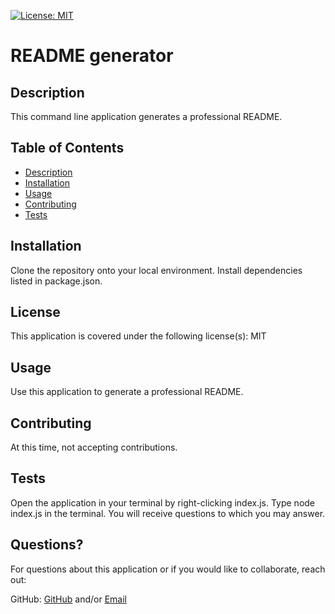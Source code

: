 
  
  

  [![License: MIT](https://img.shields.io/badge/License-MIT-yellow.svg)](https://opensource.org/licenses/MIT)
  
  
  


  
  # README generator
  
  ## Description
  This command line application generates a professional README.

  ## Table of Contents

  * [Description](#description)
  * [Installation](#installation)
  * [Usage](#usage)
  * [Contributing](#contributing)
  * [Tests](#tests)

  ## Installation
  Clone the repository onto your local environment. Install dependencies listed in package.json.

  ## License
  This application is covered under the following license(s):
  MIT

  ## Usage
  Use this application to generate a professional README. 

  ## Contributing
  At this time, not accepting contributions.

  ## Tests
  Open the application in your terminal by right-clicking index.js. Type node index.js in the terminal. You will receive questions to which you may answer. 

  ## Questions?
  For questions about this application or if you would like to collaborate, reach out:

  GitHub: <a href="https://github.com/jsamborski310">GitHub</a> and/or <a href="mailto:juanita@breakthroughwebsite.com">Email</a>


